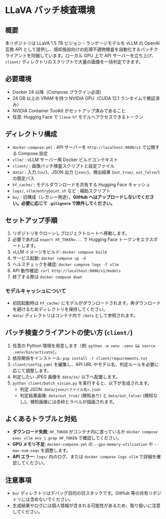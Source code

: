 # LLaVA バッチ検査環境

## 概要
本リポジトリは LLaVA 1.5 7B ビジョン・ランゲージモデルを vLLM の OpenAI 互換 API として提供し、焼却施設向けの処理不適物検査を自動化するバッチクライアントを同梱しています。ローカル GPU 上で API サーバーを立ち上げ、`client/` ディレクトリのスクリプトで大量の画像を一括判定できます。

## 必要環境
- Docker 24 以降（Compose プラグイン必須）
- 24 GB 以上の VRAM を持つ NVIDIA GPU（CUDA 12.1 ランタイムで検証済み）
- NVIDIA Container Toolkit がセットアップ済みであること
- 任意: Hugging Face で `llava-hf` モデルへアクセスできるトークン

## ディレクトリ構成
- `docker-compose.yml` : API サーバーを `http://localhost:9000/v1` で公開する Compose 設定
- `vllm/` : vLLM サーバー用 Docker ビルドコンテキスト
- `client/` : 画像バッチ検査スクリプトと設定ファイル
- `data/` : 入力 (`in/`)、JSON 出力 (`json/`)、検出結果 (`out_true/`, `out_false/`) の既定パス
- `hf_cache/` : モデルダウンロードを共有する Hugging Face キャッシュ
- `logs/`, `vllm/entrypoint.sh` など : 補助スクリプト
- `bu/` : 旧構成（レガシー用途）。**GitHub へはアップロードしないでください。必要に応じて `.gitignore` で除外してください。**

## セットアップ手順
1. リポジトリをクローンしプロジェクトルートへ移動します。
2. 必要であれば `export HF_TOKEN=...` で Hugging Face トークンをエクスポートします。
3. vLLM イメージをビルド: `docker compose build`
4. サービス起動: `docker compose up -d`
5. ヘルスチェックを確認: `docker compose logs -f vllm`
6. API 動作確認: `curl http://localhost:9000/v1/models`
7. 終了する際は `docker compose down`

### モデルキャッシュについて
- 初回起動時は `hf_cache/` にモデルがダウンロードされます。再ダウンロードを避けるためディレクトリを保持してください。
- `data/` ディレクトリはコンテナ内で `/data` として参照されます。

## バッチ検査クライアントの使い方 (`client/`)
1. 任意の Python 環境を用意します（例: `python -m venv .venv && source .venv/bin/activate`）。
2. 依存関係をインストール: `pip install -r client/requirements.txt`
3. `client/config.yaml` を編集し、API URL やモデル名、判定ルールを必要に応じて調整します。
4. 判定したい JPEG 画像を `data/in/` 以下へ配置します。
5. `python client/batch_vision.py` を実行すると、以下が生成されます。
   - 判定 JSON: `data/json/<ファイル名>.json`
   - 判定結果画像: `data/out_true/` (検知あり) と `data/out_false/` (検知なし)。検知画像には赤枠とラベルが描画されます。

## よくあるトラブルと対処
- **ダウンロード失敗**: `HF_TOKEN` がコンテナ内に渡っているか `docker compose exec vllm env | grep HF_TOKEN` で確認してください。
- **GPU メモリ不足**: `docker-compose.yml` の `--gpu-memory-utilization` や `--max-num-seqs` を調整します。
- **API エラー**: `logs/` 内のログ、または `docker compose logs vllm` で詳細を確認してください。

## 注意事項
- `bu/` ディレクトリはデバッグ目的の旧スタックです。GitHub 等の共有リポジトリには含めないでください。
- 生成結果やログには個人情報が含まれる可能性があるため、取り扱いに注意してください。

